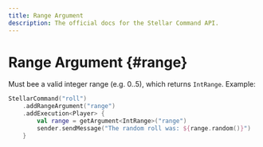 ```yaml
---
title: Range Argument
description: The official docs for the Stellar Command API.
---
```


# Range Argument {#range}

Must bee a valid integer range (e.g. 0..5), which returns `IntRange`. Example:

```Kotlin
StellarCommand("roll")
    .addRangeArgument("range")
    .addExecution<Player> {
        val range = getArgument<IntRange>("range")
        sender.sendMessage("The random roll was: ${range.random()}")
    }
```